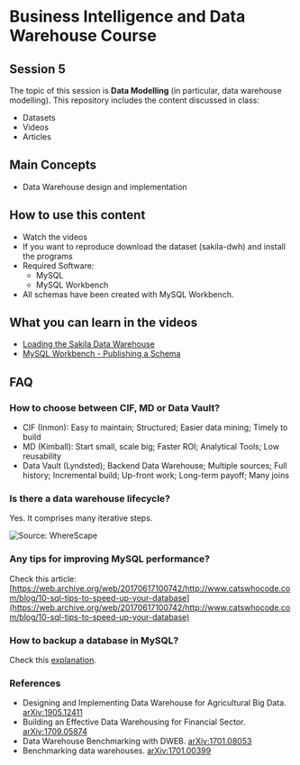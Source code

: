 # Business Intelligence and Data Warehouse Course

## Session 5

The topic of this session is **Data Modelling** (in particular, data warehouse modelling). This repository includes the content discussed in class:

  - Datasets
  - Videos
  - Articles

## Main Concepts

  - Data Warehouse design and implementation

## How to use this content

  - Watch the videos
  - If you want to reproduce download the dataset (sakila-dwh) and install the programs
  - Required Software:
	  - MySQL
	  - MySQL Workbench
  - All schemas have been created with MySQL Workbench.
  
## What you can learn in the videos

  - [Loading the Sakila Data Warehouse](https://vimeo.com/242391229)
  - [MySQL Workbench - Publishing a Schema](https://vimeo.com/234888753)
  
## FAQ

### How to choose between CIF, MD or Data Vault?

  - CIF (Inmon): Easy to maintain; Structured; Easier data mining; Timely to build
  - MD (Kimball): Start small, scale big; Faster ROI; Analytical Tools; Low reusability
  - Data Vault (Lyndsted); Backend Data Warehouse; Multiple sources; Full history; Incremental build; Up-front work; Long-term payoff; Many joins

### Is there a data warehouse lifecycle?

Yes. It comprises many iterative steps.

![Source: WhereScape](images/data-warehouse-lifecycle.jpg)

### Any tips for improving MySQL performance?

Check this article: [https://web.archive.org/web/20170617100742/http://www.catswhocode.com/blog/10-sql-tips-to-speed-up-your-database](https://web.archive.org/web/20170617100742/http://www.catswhocode.com/blog/10-sql-tips-to-speed-up-your-database)

### How to backup a database in MySQL?

Check this [explanation](https://dev.mysql.com/doc/workbench/en/wb-admin-export-import-management.html).

### References

- Designing and Implementing Data Warehouse for Agricultural Big Data. [arXiv:1905.12411](https://arxiv.org/abs/1905.12411)
- Building an Effective Data Warehousing for Financial Sector. [arXiv:1709.05874](https://arxiv.org/abs/1709.05874)
- Data Warehouse Benchmarking with DWEB. [arXiv:1701.08053](https://arxiv.org/abs/1701.08053)
- Benchmarking data warehouses. [arXiv:1701.00399](https://arxiv.org/abs/1701.00399)
